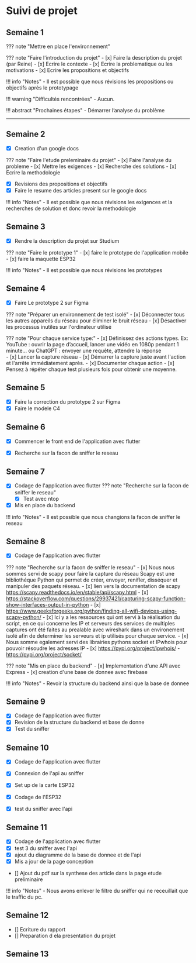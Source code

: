 # Suivi de projet

## Semaine 1

??? note "Mettre en place l'environnement"

??? note "Faire l'introduction du projet"
    - [x] Faire la description du projet (par Reine)
    - [x] Ecrire le contexte
    - [x] Ecrire la problematique ou les motivations
    - [x] Ecrire les propositions et objectifs
       

!!! info "Notes"
    - Il est possible que nous révisions les propositions ou objectifs après le prototypage

!!! warning "Difficultés rencontrées"
    - Aucun.

!!! abstract "Prochaines étapes"
    - Démarrer l’analyse du problème

---

## Semaine 2

- [x] Creation d'un google docs 

??? note "Faire l'etude preleminaire du projet"
    - [x] Faire l'analyse du probleme 
    - [x] Mettre les exigences
    - [x] Recherche des solutions
    - [x] Ecrire la methodologie

 - [x] Revisions des propositions et objectifs 
 - [X] Faire le resume des articles present sur le google docs

!!! info "Notes"
    - Il est possible que nous révisions les exigences et la recherches de solution et donc revoir la methodologie

## Semaine 3

- [x] Rendre la description du projet sur Studium

??? note "Faire le prototype 1"
    - [x] faire le prototype de l'application mobile
    - [x] faire la maquette ESP32 

!!! info "Notes"
    - Il est possible que nous révisions les prototypes 
  



## Semaine 4

- [x] Faire Le prototype 2 sur Figma 

??? note "Préparer un environnement de test isolé"
       - [x] Déconnecter tous les autres appareils du réseau pour éliminer le bruit réseau
       - [x] Désactiver les processus inutiles sur l'ordinateur utilisé

??? note "Pour chaque service type:"
     - [x] Définissez des actions types. Ex: YouTube : ouvrir la page d’accueil, lancer une vidéo en 1080p pendant 1 minute… ou ChatGPT : envoyer une requête, attendre la réponse    
     - [x] Lancer la capture réseau
     - [x] Démarrer la capture juste avant l'action et l'arrête immédiatement après.
     - [x] Documenter chaque action
     - [x] Pensez à répéter chaque test plusieurs fois pour obtenir une moyenne.

## Semaine 5
 - [x] Faire la correction du prototype 2 sur Figma 
 - [x] Faire le modele C4 

## Semaine 6
- [x] Commencer le front end de l'application avec flutter
- [x] Recherche sur la facon de sniffer le reseau



## Semaine 7
- [x] Codage de l'application avec flutter
??? note "Recherche sur la facon de sniffer le reseau"
    - [x] Test avec ntop

- [x] Mis en place du backend

!!! info "Notes"
    - Il est possible que nous changions la facon de sniffer le reseau 
  


## Semaine 8
- [x] Codage de l'application avec flutter

??? note "Recherche sur la facon de sniffer le reseau"
    - [x] Nous nous sommes servi de scapy pour faire la capture du réseau 
        Scapy est une bibliothéque Python qui permet de créer, envoyer, renifler, disséquer et manipuler des paquets réseau.
    - [x] lien vers la documentation de scapy https://scapy.readthedocs.io/en/stable/api/scapy.html
    - [x] https://stackoverflow.com/questions/29937421/capturing-scapy-function-show-interfaces-output-in-python
    - [x] https://www.geeksforgeeks.org/python/finding-all-wifi-devices-using-scapy-python/
    - [x] Ici y a les ressources qui ont servi à la réalisation du script, en ce qui concerne les IP et serveurs des services de multiples captures ont été faites au prealable avec wireshark dans un environement isolé afin de determiner les serveurs et ip utilisés pour chaque service.
    - [x] Nous somme egalement servi des librairies pythons socket et IPwhois pour pouvoir résoudre les adresses IP
    - [x] https://pypi.org/project/ipwhois/ - https://pypi.org/project/socket/


??? note "Mis en place du backend"
    - [x] Implementation d'une API avec Express
    - [x] creation d'une base de donnee avec firebase


!!! info "Notes"
    - Revoir la structure du backend ainsi que la base de donnee 

## Semaine 9

- [x] Codage de l'application avec flutter
- [x] Revision de la structure du backend et base de donne
- [x] Test du sniffer

## Semaine 10

- [x] Codage de l'application avec flutter
- [x] Connexion de l'api au sniffer
- [x] Set up de la carte ESP32
- [x] Codage de l'ESP32
- [x] test du sniffer avec l'api


## Semaine 11

- [x] Codage de l'application avec flutter
- [x] test 3 du sniffer avec l'api
- [x] ajout du diagramme de la base de donnee et de l'api
- [x] Mis a jour de la page conception
- [] Ajout du pdf sur la synthese des article dans la page etude preliminaire


!!! info "Notes"
    - Nous avons enlever le filtre du sniffer qui ne receuillait que le traffic du pc.


## Semaine 12

- [] Ecriture du rapport
- [] Preparation d ela presentation du projet



## Semaine 13

